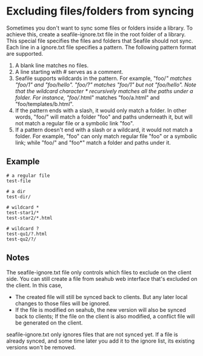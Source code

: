# Excluding files/folders from syncing

Sometimes you don't want to sync some files or folders inside a library. To achieve this, create a seafile-ignore.txt file in the root folder of a library. This special file specifies the files and folders that Seafile should not sync. Each line in a ignore.txt file specifies a pattern. The following pattern format are supported.

1. A blank line matches no files.
1. A line starting with # serves as a comment.
1. Seafile supports wildcards in the pattern. For example, "foo/*" matches "foo/1" and "foo/hello". "foo/?" matches "foo/1" but not "foo/hello". Note that the wildcard character * recursively matches all the paths under a folder. For instance, "foo/*.html" matches "foo/a.html" and "foo/templates/b.html".
1. If the pattern ends with a slash, it would only match a folder. In other words, "foo/" will match a folder "foo" and paths underneath it, but will not match a regular file or a symbolic link "foo".
1. If a pattern doesn't end with a slash or a wildcard, it would not match a folder. For example, "foo" can only match regular file "foo" or a symbolic link; while "foo/" and "foo\*" match a folder and paths under it.

## Example

```
# a regular file
test-file

# a dir
test-dir/

# wildcard *
test-star1/*
test-star2/*.html

# wildcard ?
test-qu1/?.html
test-qu2/?/
```

## Notes

The seafile-ignore.txt file only controls which files to exclude on the client side. You can still create a file from seahub web interface that's excluded on the client. In this case,

* The created file will still be synced back to clients. But any later local changes to those files will be ignored.
* If the file is modified on seahub, the new version will also be synced back to clients; If the file on the client is also modified, a conflict file will be generated on the client.

seafile-ignore.txt only ignores files that are not synced yet. If a file is already synced, and some time later you add it to the ignore list, its existing versions won't be removed.